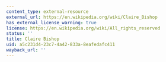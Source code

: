 ```yaml
---
content_type: external-resource
external_url: https://en.wikipedia.org/wiki/Claire_Bishop
has_external_license_warning: true
license: https://en.wikipedia.org/wiki/All_rights_reserved
status: ''
title: Claire Bishop
uid: a5c231d4-23c7-4a42-833a-8eafedafc411
wayback_url: ''
---
```

